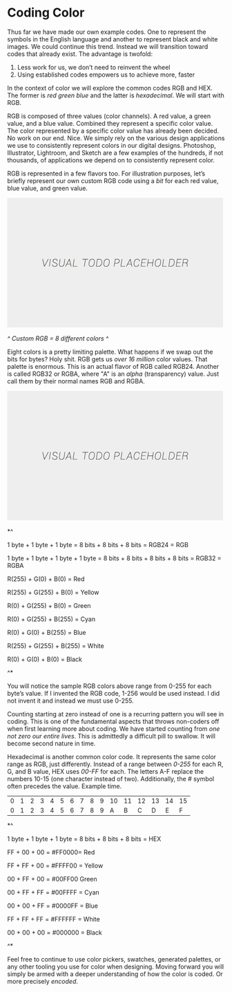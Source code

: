 # Coding Color

Thus far we have made our own example codes. One to represent the symbols in the English language and another to represent black and white images. We could continue this trend. Instead we will transition toward codes that already exist. The advantage is twofold:

1. Less work for us, we don’t need to reinvent the wheel
2. Using established codes empowers us to achieve more, faster

In the context of color we will explore the common codes RGB and HEX. The former is *red green blue* and the latter is *hexadecimal*. We will start with RGB.

RGB is composed of three values (color channels). A red value, a green value, and a blue value. Combined they represent a specific color value. The color represented by a specific color value has already been decided. No work on our end. Nice. We simply rely on the various design applications we use to consistently represent colors in our digital designs. Photoshop, Illustrator, Lightroom, and Sketch are a few examples of the hundreds, if not thousands, of applications we depend on to consistently represent color.

RGB is represented in a few flavors too. For illustration purposes, let’s briefly represent our own custom RGB code using a *bit* for each red value, blue value, and green value.

![alt text](../assets/visual-todo-placeholder.jpg "Custom RGB = 8 different colors")

*^ Custom RGB = 8 different colors ^*

Eight colors is a pretty limiting palette. What happens if we swap out the bits for bytes? Holy shit. RGB gets us *over 16 million* color values. That palette is enormous. This is an actual flavor of RGB called RGB24. Another is called RGB32 or RGBA, where "A" is an *alpha* (transparency) value. Just call them by their normal names RGB and RGBA.

![alt text](../assets/visual-todo-placeholder.jpg "RGB and RGBA")

*^

1 byte + 1 byte + 1 byte = 8 bits + 8 bits + 8 bits = RGB24 = RGB

1 byte + 1 byte + 1 byte + 1 byte = 8 bits + 8 bits + 8 bits + 8 bits = RGB32 = RGBA

R(255) + G(0) + B(0) = Red

R(255) + G(255) + B(0) = Yellow

R(0) + G(255) + B(0) = Green

R(0) + G(255) + B(255) = Cyan

R(0) + G(0) + B(255) = Blue

R(255) + G(255) + B(255) = White

R(0) + G(0) + B(0) = Black

^*

You will notice the sample RGB colors above range from 0-255 for each byte’s value. If I invented the RGB code, 1-256 would be used instead. I did not invent it and instead we must use 0-255. 

Counting starting at zero instead of one is a recurring pattern you will see in coding. This is one of the fundamental aspects that throws non-coders off when first learning more about coding. We have started counting from *one not zero our entire lives*. This is admittedly a difficult pill to swallow. It will become second nature in time.

Hexadecimal is another common color code. It represents the same color range as RGB, just differently. Instead of a range between *0-255* for each R, G, and B value, HEX uses *00-FF* for each. The letters A-F replace the numbers 10-15 (one character instead of two). Additionally, the *#* symbol often precedes the value. Example time.

<table>
  <tr>
    <td>0</td>
    <td>1</td>
    <td>2</td>
    <td>3</td>
    <td>4</td>
    <td>5</td>
    <td>6</td>
    <td>7</td>
    <td>8</td>
    <td>9</td>
    <td>10</td>
    <td>11</td>
    <td>12</td>
    <td>13</td>
    <td>14</td>
    <td>15</td>
  </tr>
  <tr>
    <td>0</td>
    <td>1</td>
    <td>2</td>
    <td>3</td>
    <td>4</td>
    <td>5</td>
    <td>6</td>
    <td>7</td>
    <td>8</td>
    <td>9</td>
    <td>A</td>
    <td>B</td>
    <td>C</td>
    <td>D</td>
    <td>E</td>
    <td>F</td>
  </tr>
</table>

*^

1 byte + 1 byte + 1 byte = 8 bits + 8 bits + 8 bits = HEX

FF + 00 + 00 = #FF0000= Red

FF + FF + 00 = #FFFF00 = Yellow

00 + FF + 00 = #00FF00 Green

00 + FF + FF = #00FFFF = Cyan

00 + 00 + FF = #0000FF = Blue

FF + FF + FF = #FFFFFF = White

00 + 00 + 00 = #000000 = Black

^*

Feel free to continue to use color pickers, swatches, generated palettes, or any other tooling you use for color when designing. Moving forward you will simply be armed with a deeper understanding of how the color is coded. Or more precisely *encoded*.
